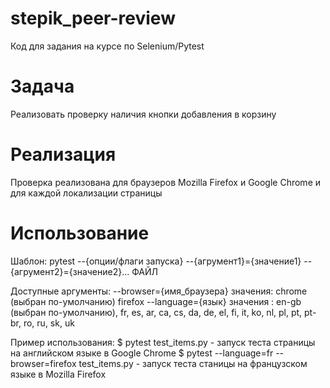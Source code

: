 # stepik_peer-review
Код для задания на курсе по Selenium/Pytest

# Задача
Реализовать проверку наличия кнопки добавления в корзину

# Реализация
Проверка реализована для браузеров Mozilla Firefox и Google Chrome и для каждой локализации страницы

# Использование
Шаблон:
pytest --{опции/флаги запуска} --{агрумент1}={значение1} --{агрумент2}={значение2}... ФАЙЛ

Доступные аргументы:
  --browser={имя_браузера}
      значения: chrome (выбран по-умолчанию)
                firefox
  --language={язык}
      значения : en-gb (выбран по-умолчанию), fr, es, ar, ca, cs, da, de, el, fi, it, ko, nl, pl, pt, pt-br, ro, ru, sk, uk

Пример использования:
$ pytest test_items.py - запуск теста страницы на английском языке в Google Chrome
$ pytest --language=fr --browser=firefox test_items.py - запуск теста станицы на французском языке в Mozilla Firefox

